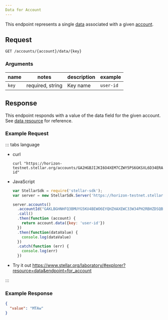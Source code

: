 ```yaml
---
Data for Account
---
```


This endpoint represents a single [data](../resources/data.md) associated with a given [account](../resources/account.md).

## Request

```
GET /accounts/{account}/data/{key}
```

### Arguments

| name     | notes                          | description                                                      | example                                                   |
| ------   | -------                        | -----------                                                      | -------                                                   |
| `key`| required, string               | Key name | `user-id`|


## Response

This endpoint responds with a value of the data field for the given account. See [data resource](../resources/data.md) for reference.

### Example Request
::: tabs language

- curl
  ```curl
  curl "https://horizon-testnet.stellar.org/accounts/GA2HGBJIJKI6O4XEM7CZWY5PS6GKSXL6D34ERAJYQSPYA6X6AI7HYW36/data/user-id"
  ```
- JavaScript
  ```js
  var StellarSdk = require('stellar-sdk');
  var server = new StellarSdk.Server('https://horizon-testnet.stellar.org');

  server.accounts()
    .accountId("GAKLBGHNHFQ3BMUYG5KU4BEWO6EYQHZHAXEWC33W34PH2RBHZDSQBD75")
    .call()
    .then(function (account) {
      return account.data({key: 'user-id'})
    })
    .then(function(dataValue) {
      console.log(dataValue)
    })
    .catch(function (err) {
      console.log(err)
    })
  ```
- Try it out
  https://www.stellar.org/laboratory/#explorer?resource=data&endpoint=for_account

:::
### Example Response

```json
{
  "value": "MTAw"
}
```
